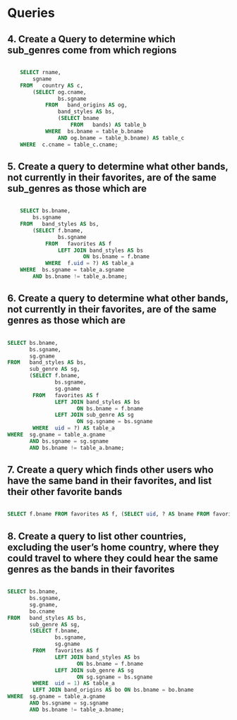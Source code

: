 # Queries

## 4. Create a Query to determine which sub_genres come from which regions

```sql

    SELECT rname,
        sgname
    FROM   country AS c,
        (SELECT og.cname,
                bs.sgname
            FROM   band_origins AS og,
                band_styles AS bs,
                (SELECT bname
                    FROM   bands) AS table_b
            WHERE  bs.bname = table_b.bname
                AND og.bname = table_b.bname) AS table_c
    WHERE  c.cname = table_c.cname;

```

## 5. Create a query to determine what other bands, not currently in their favorites, are of the same sub_genres as those which are

```sql

    SELECT bs.bname,
        bs.sgname
    FROM   band_styles AS bs,
        (SELECT f.bname,
                bs.sgname
            FROM   favorites AS f
                LEFT JOIN band_styles AS bs
                        ON bs.bname = f.bname
            WHERE  f.uid = ?) AS table_a
    WHERE  bs.sgname = table_a.sgname
        AND bs.bname != table_a.bname;

```

## 6. Create a query to determine what other bands, not currently in their favorites, are of the same genres as those which are

```sql

SELECT bs.bname,
       bs.sgname,
       sg.gname
FROM   band_styles AS bs,
       sub_genre AS sg,
       (SELECT f.bname,
               bs.sgname,
               sg.gname
        FROM   favorites AS f
               LEFT JOIN band_styles AS bs
                      ON bs.bname = f.bname
               LEFT JOIN sub_genre AS sg
                      ON sg.sgname = bs.sgname
        WHERE  uid = ?) AS table_a
WHERE  sg.gname = table_a.gname
       AND bs.sgname = sg.sgname
       AND bs.bname != table_a.bname;

```

## 7. Create a query which finds other users who have the same band in their favorites, and list their other favorite bands

```sql

SELECT f.bname FROM favorites AS f, (SELECT uid, ? AS bname FROM favorites f WHERE f.bname = ? AND uid != ?) AS table_a WHERE f.uid = table_a.uid AND f.bname != table_a.bname

```

## 8. Create a query to list other countries, excluding the user’s home country, where they could travel to where they could hear the same genres as the bands in their favorites

```sql

SELECT bs.bname,
       bs.sgname,
       sg.gname,
       bo.cname
FROM   band_styles AS bs,
       sub_genre AS sg,
       (SELECT f.bname,
               bs.sgname,
               sg.gname
        FROM   favorites AS f
               LEFT JOIN band_styles AS bs
                      ON bs.bname = f.bname
               LEFT JOIN sub_genre AS sg
                      ON sg.sgname = bs.sgname
        WHERE  uid = 1) AS table_a
        LEFT JOIN band_origins AS bo ON bs.bname = bo.bname
WHERE  sg.gname = table_a.gname
       AND bs.sgname = sg.sgname
       AND bs.bname != table_a.bname;

```
